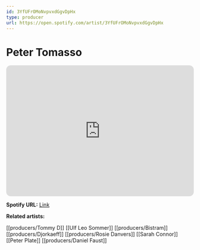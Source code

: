 ```yaml
---
id: 3YfUFrOMoNvpvxdGgvDpHx
type: producer
url: https://open.spotify.com/artist/3YfUFrOMoNvpvxdGgvDpHx
---
```

# Peter Tomasso

<iframe style="border-radius:12px" src="https://open.spotify.com/embed/artist/3YfUFrOMoNvpvxdGgvDpHx" width="100%" height="352" frameBorder="0" allowfullscreen="" allow="autoplay; clipboard-write; encrypted-media; fullscreen; picture-in-picture" loading="lazy"></iframe>

**Spotify URL:** [Link](https://open.spotify.com/artist/3YfUFrOMoNvpvxdGgvDpHx)

**Related artists:**

[[producers/Tommy D]]
[[Ulf Leo Sommer]]
[[producers/Bistram]]
[[producers/Djorkaeff]]
[[producers/Rosie Danvers]]
[[Sarah Connor]]
[[Peter Plate]]
[[producers/Daniel Faust]]
